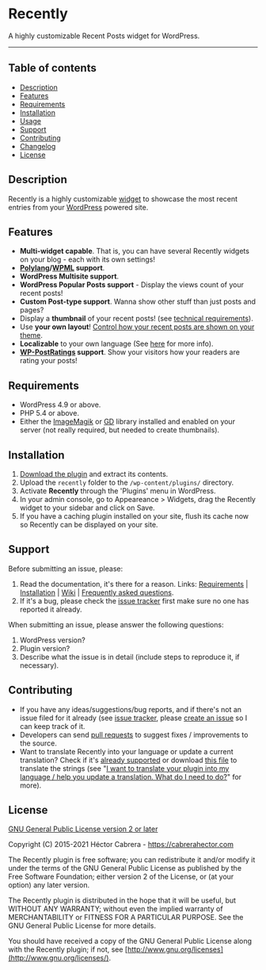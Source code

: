 # Recently

A highly customizable Recent Posts widget for WordPress.

----
## Table of contents
 
* [Description](https://github.com/cabrerahector/recently#description)
* [Features](https://github.com/cabrerahector/recently#features)
* [Requirements](https://github.com/cabrerahector/recently#requirements)
* [Installation](https://github.com/cabrerahector/recently#installation)
* [Usage](https://github.com/cabrerahector/recently#usage)
* [Support](https://github.com/cabrerahector/recently#support)
* [Contributing](https://github.com/cabrerahector/recently#contributing)
* [Changelog](https://github.com/cabrerahector/recently/blob/master/changelog.md)
* [License](https://github.com/cabrerahector/recently#license)


## Description

Recently is a highly customizable [widget](http://wordpress.org/plugins/recently/) to showcase the most recent entries from your [WordPress](http://wordpress.org/) powered site.


## Features

* **Multi-widget capable**. That is, you can have several Recently widgets on your blog - each with its own settings!
* **[Polylang](https://wordpress.org/plugins/polylang/)/[WPML](https://wpml.org/) support**.
* **WordPress Multisite support**.
* **WordPress Popular Posts support** - Display the views count of your recent posts!
* **Custom Post-type support**. Wanna show other stuff than just posts and pages?
* Display a **thumbnail** of your recent posts! (see [technical requirements](https://github.com/cabrerahector/recently/wiki/3.-FAQ#im-unable-to-activate-the-display-post-thumbnail-option-why)).
* Use **your own layout**! [Control how your recent posts are shown on your theme](https://github.com/cabrerahector/recently/wiki/3.-FAQ#how-can-i-use-my-own-html-markup-with-your-plugin).
* **Localizable** to your own language (See [here](https://github.com/cabrerahector/recently/wiki/3.-FAQ#i-want-to-translate-your-plugin-into-my-language--help-you-update-a-translation-what-do-i-need-to-do) for more info).
* **[WP-PostRatings](http://wordpress.org/extend/plugins/wp-postratings/) support**. Show your visitors how your readers are rating your posts!


## Requirements

* WordPress 4.9 or above.
* PHP 5.4 or above.
* Either the [ImageMagik](http://www.php.net/manual/en/intro.imagick.php) or [GD](http://www.php.net/manual/en/intro.image.php) library installed and enabled on your server (not really required, but needed to create thumbnails).


## Installation

1. [Download the plugin](http://wordpress.org/plugins/recently/) and extract its contents.
2. Upload the `recently` folder to the `/wp-content/plugins/` directory.
3. Activate **Recently** through the 'Plugins' menu in WordPress.
4. In your admin console, go to Appeareance > Widgets, drag the Recently widget to your sidebar and click on Save.
5. If you have a caching plugin installed on your site, flush its cache now so Recently can be displayed on your site.

## Support

Before submitting an issue, please:

1. Read the documentation, it's there for a reason. Links: [Requirements](https://github.com/cabrerahector/recently#requirements) | [Installation](https://github.com/cabrerahector/recently#installation) | [Wiki](https://github.com/cabrerahector/recently/wiki) | [Frequently asked questions](https://github.com/cabrerahector/recently/wiki/3.-FAQ).
2. If it's a bug, please check the [issue tracker](https://github.com/cabrerahector/recently/issues) first make sure no one has reported it already.

When submitting an issue, please answer the following questions:

1. WordPress version?
2. Plugin version?
3. Describe what the issue is in detail (include steps to reproduce it, if necessary).


## Contributing

* If you have any ideas/suggestions/bug reports, and if there's not an issue filed for it already (see [issue tracker](https://github.com/cabrerahector/recently/issues), please [create an issue](https://github.com/cabrerahector/recently/issues/new) so I can keep track of it.
* Developers can send [pull requests](https://help.github.com/articles/using-pull-requests) to suggest fixes / improvements to the source.
* Want to translate Recently into your language or update a current translation? Check if it's [already supported](https://github.com/cabrerahector/recently/tree/master/lang) or download [this file](https://github.com/cabrerahector/recently/blob/master/lang/recently.pot) to translate the strings (see "[I want to translate your plugin into my language / help you update a translation. What do I need to do?](https://github.com/cabrerahector/recently/wiki/3.-FAQ#i-want-to-translate-your-plugin-into-my-language--help-you-update-a-translation-what-do-i-need-to-do)" for more).


## License

[GNU General Public License version 2 or later](http://www.gnu.org/licenses/gpl-2.0.html)

Copyright (C) 2015-2021  Héctor Cabrera - https://cabrerahector.com

The Recently plugin is free software; you can redistribute it and/or
modify it under the terms of the GNU General Public License
as published by the Free Software Foundation; either version 2
of the License, or (at your option) any later version.

The Recently plugin is distributed in the hope that it will be useful,
but WITHOUT ANY WARRANTY; without even the implied warranty of
MERCHANTABILITY or FITNESS FOR A PARTICULAR PURPOSE.  See the
GNU General Public License for more details.

You should have received a copy of the GNU General Public License
along with the Recently plugin; if not, see [http://www.gnu.org/licenses](http://www.gnu.org/licenses/).